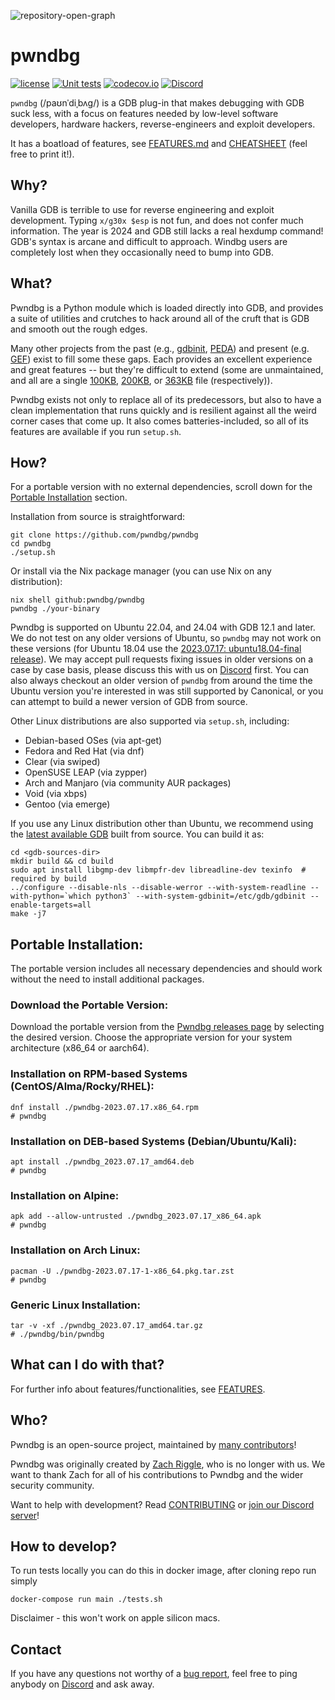![repository-open-graph](https://github.com/pwndbg/pwndbg/assets/150354584/77b2e438-898f-416f-a989-4bef30759627)
# pwndbg

[![license](https://img.shields.io/github/license/mashape/apistatus.svg?maxAge=2592000)](https://choosealicense.com/licenses/mit/)
[![Unit tests](https://github.com/pwndbg/pwndbg/actions/workflows/tests.yml/badge.svg?branch=dev&event=push)](https://github.com/pwndbg/pwndbg/actions/workflows/tests.yml)
[![codecov.io](https://codecov.io/github/pwndbg/pwndbg/graph/badge.svg?token=i1cBPFVCav)](https://codecov.io/github/pwndbg/pwndbg?branch=dev)
[![Discord](https://img.shields.io/discord/843809097920413717?label=Discord&style=plastic)](https://discord.gg/x47DssnGwm)

`pwndbg` (/paʊnˈdiˌbʌɡ/) is a GDB plug-in that makes debugging with GDB suck less, with a focus on features needed by low-level software developers, hardware hackers, reverse-engineers and exploit developers.

It has a boatload of features, see [FEATURES.md](FEATURES.md) and [CHEATSHEET](https://drive.google.com/file/d/16t9MV8KTFXK7oX_CzXhmDdaVnjT8IYM4/view?usp=drive_link) (feel free to print it!).

## Why?

Vanilla GDB is terrible to use for reverse engineering and exploit development. Typing `x/g30x $esp` is not fun, and does not  confer much information.  The year is 2024 and GDB still lacks a real hexdump command!  GDB's syntax is arcane and difficult to approach.  Windbg users are completely lost when they occasionally need to bump into GDB.

## What?

Pwndbg is a Python module which is loaded directly into GDB, and provides a suite of utilities and crutches to hack around all of the cruft that is GDB and smooth out the rough edges.

Many other projects from the past (e.g., [gdbinit][gdbinit], [PEDA][PEDA]) and present (e.g. [GEF][GEF]) exist to fill some these gaps.  Each provides an excellent experience and great features -- but they're difficult to extend (some are unmaintained, and all are a single [100KB][gdbinit2], [200KB][peda.py], or [363KB][gef.py] file (respectively)).

Pwndbg exists not only to replace all of its predecessors, but also to have a clean implementation that runs quickly and is resilient against all the weird corner cases that come up.  It also comes batteries-included, so all of its features are available if you run `setup.sh`.

[gdbinit]: https://github.com/gdbinit/Gdbinit
[gdbinit2]: https://github.com/gdbinit/Gdbinit/blob/master/gdbinit

[PEDA]: https://github.com/longld/peda
[peda.py]: https://github.com/longld/peda/blob/master/peda.py

[GEF]: https://github.com/hugsy/gef
[gef.py]: https://github.com/hugsy/gef/blob/master/gef.py

## How?

For a portable version with no external dependencies, scroll down for the [Portable Installation](#portable-installation) section.

Installation from source is straightforward:

```shell
git clone https://github.com/pwndbg/pwndbg
cd pwndbg
./setup.sh
```

Or install via the Nix package manager (you can use Nix on any distribution):
```shell
nix shell github:pwndbg/pwndbg
pwndbg ./your-binary
```

Pwndbg is supported on Ubuntu 22.04, and 24.04 with GDB 12.1 and later. We do not test on any older versions of Ubuntu, so `pwndbg` may not work on these versions (for Ubuntu 18.04 use the [2023.07.17: ubuntu18.04-final release](https://github.com/pwndbg/pwndbg/releases/tag/2023.07.17)). We may accept pull requests fixing issues in older versions on a case by case basis, please discuss this with us on [Discord](https://discord.gg/x47DssnGwm) first. You can also always checkout an older version of `pwndbg` from around the time the Ubuntu version you're interested in was still supported by Canonical, or you can attempt to build a newer version of GDB from source.

Other Linux distributions are also supported via `setup.sh`, including:

* Debian-based OSes (via apt-get)
* Fedora and Red Hat (via dnf)
* Clear (via swiped)
* OpenSUSE LEAP (via zypper)
* Arch and Manjaro (via community AUR packages)
* Void (via xbps)
* Gentoo (via emerge)

If you use any Linux distribution other than Ubuntu, we recommend using the [latest available GDB](https://www.gnu.org/software/gdb/download/) built from source. You can build it as:
```
cd <gdb-sources-dir>
mkdir build && cd build
sudo apt install libgmp-dev libmpfr-dev libreadline-dev texinfo  # required by build
../configure --disable-nls --disable-werror --with-system-readline --with-python=`which python3` --with-system-gdbinit=/etc/gdb/gdbinit --enable-targets=all
make -j7
```

## Portable Installation:

The portable version includes all necessary dependencies and should work without the need to install additional packages.

### Download the Portable Version:

Download the portable version from the [Pwndbg releases page](https://github.com/pwndbg/pwndbg/releases) by selecting the desired version.
Choose the appropriate version for your system architecture (x86_64 or aarch64).

### Installation on RPM-based Systems (CentOS/Alma/Rocky/RHEL):

```shell
dnf install ./pwndbg-2023.07.17.x86_64.rpm
# pwndbg
```

### Installation on DEB-based Systems (Debian/Ubuntu/Kali):

```shell
apt install ./pwndbg_2023.07.17_amd64.deb
# pwndbg
```

### Installation on Alpine:

```shell
apk add --allow-untrusted ./pwndbg_2023.07.17_x86_64.apk
# pwndbg
```

### Installation on Arch Linux:

```shell
pacman -U ./pwndbg-2023.07.17-1-x86_64.pkg.tar.zst
# pwndbg
```

### Generic Linux Installation:

```shell
tar -v -xf ./pwndbg_2023.07.17_amd64.tar.gz
# ./pwndbg/bin/pwndbg
```

## What can I do with that?

For further info about features/functionalities, see [FEATURES](FEATURES.md).

## Who?

Pwndbg is an open-source project, maintained by [many contributors](https://github.com/pwndbg/pwndbg/graphs/contributors)!

Pwndbg was originally created by [Zach Riggle](https://github.com/zachriggle), who is no longer with us. We want to thank Zach for all of his contributions to Pwndbg and the wider security community.

Want to help with development? Read [CONTRIBUTING](.github/CONTRIBUTING.md) or [join our Discord server](https://discord.gg/x47DssnGwm)!

## How to develop?
To run tests locally you can do this in docker image, after cloning repo run simply
```shell
docker-compose run main ./tests.sh
```
Disclaimer - this won't work on apple silicon macs.

## Contact
If you have any questions not worthy of a [bug report](https://github.com/pwndbg/pwndbg/issues), feel free to ping
anybody on [Discord](https://discord.gg/x47DssnGwm) and ask away.

